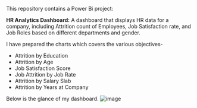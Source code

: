 This repository contains a Power Bi project:

**HR Analytics Dashboard:** A dashboard that displays HR data for a company, including Attrition count of Employees, Job Satisfaction rate, and Job Roles based on different departments and gender.

I have prepared the charts which covers the various objectives-
- Attrition by Education
- Attrition by Age
- Job Satisfaction Score
- Job Attrition by Job Rate
- Attrition by Salary Slab
- Attrition by Years at Company

Below is the glance of my dashboard.
![image](https://github.com/user-attachments/assets/a048b118-df12-4d24-858d-a7ef95d9e68d)
